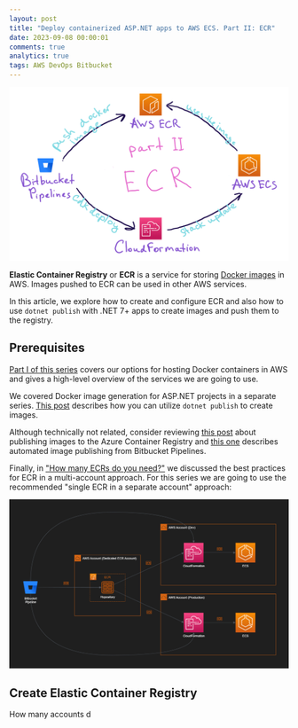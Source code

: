 ```yaml
---
layout: post
title: "Deploy containerized ASP.NET apps to AWS ECS. Part II: ECR"
date: 2023-09-08 00:00:01
comments: true
analytics: true
tags: AWS DevOps Bitbucket
---
```


<img src='/public/images/aws/AwsDeploymentPartTwoEcr.png' alt="A diagram of AWS ECS deployment using Bitbucket Pipelines, ECR and CDK focusing on Elastic Container Registry. "/>

**Elastic Container Registry** or **ECR** is a service for storing [Docker images](/posts/create-docker-images-with-dotnet-publish/) in AWS. Images pushed to ECR can be used in other AWS services.

In this article, we explore how to create and configure ECR and also how to use `dotnet publish` with .NET 7+ apps to create images and push them to the registry.
<br>

## Prerequisites

[Part I of this series](posts/deploying-containerized-dotnet-app-to-aws-ecs/) covers our options for hosting Docker containers in AWS and gives a high-level overview of the services we are going to use.

We covered Docker image generation for ASP.NET projects in a separate series. [This post](/posts/create-docker-images-with-dotnet-publish/) describes how you can utilize `dotnet publish` to create images.

Although technically not related, consider reviewing [this post](/posts/publish-docker-image-to-azure-container-registry-with-dotnet-publish/) about publishing images to the Azure Container Registry and [this one](/posts/publish-images-to-azure-container-registry-from-bitbucket-pipelines/) describes automated image publishing from Bitbucket Pipelines.

Finally, in ["How many ECRs do you need?"](https://sikilinda.com/posts/how-many-ecr-do-you-need/) we discussed the best practices for ECR in a multi-account approach. For this series we are going to use the recommended "single ECR in a separate account" approach:

<img src='/public/images/aws/SingleEcrCustomAccount.png' alt="An AWS diagram showing an ECR service in a separate account, consumed by other accounts."/>

## Create Elastic Container Registry

How many accounts d
